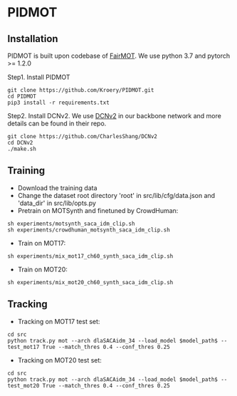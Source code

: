 # PIDMOT

## Installation
PIDMOT is built upon codebase of [FairMOT](https://github.com/ifzhang/FairMOT). We use python 3.7 and pytorch >= 1.2.0

Step1. Install PIDMOT
```shell
git clone https://github.com/Kroery/PIDMOT.git
cd PIDMOT
pip3 install -r requirements.txt
```

Step2. Install DCNv2. We use [DCNv2](https://github.com/CharlesShang/DCNv2) in our backbone network and more details can be found in their repo. 

```shell
git clone https://github.com/CharlesShang/DCNv2
cd DCNv2
./make.sh
```

## Training
* Download the training data
* Change the dataset root directory 'root' in src/lib/cfg/data.json and 'data_dir' in src/lib/opts.py
* Pretrain on MOTSynth and finetuned by CrowdHuman:
```
sh experiments/motsynth_saca_idm_clip.sh
sh experiments/crowdhuman_motsynth_saca_idm_clip.sh
```
* Train on MOT17:
```
sh experiments/mix_mot17_ch60_synth_saca_idm_clip.sh
```
* Train on MOT20:
```
sh experiments/mix_mot20_ch60_synth_saca_idm_clip.sh
```

## Tracking
* Tracking on MOT17 test set:
```
cd src
python track.py mot --arch dlaSACAidm_34 --load_model $model_path$ --test_mot17 True --match_thres 0.4 --conf_thres 0.25
```
* Tracking on MOT20 test set:
```
cd src
python track.py mot --arch dlaSACAidm_34 --load_model $model_path$ --test_mot20 True --match_thres 0.4 --conf_thres 0.25
```


